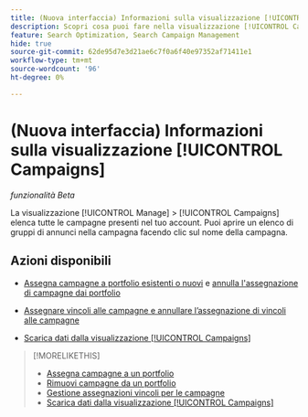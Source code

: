 ```yaml
---
title: (Nuova interfaccia) Informazioni sulla visualizzazione [!UICONTROL Campaigns]
description: Scopri cosa puoi fare nella visualizzazione [!UICONTROL Campaigns].
feature: Search Optimization, Search Campaign Management
hide: true
source-git-commit: 62de95d7e3d21ae6c7f0a6f40e97352af71411e1
workflow-type: tm+mt
source-wordcount: '96'
ht-degree: 0%

---
```


# (Nuova interfaccia) Informazioni sulla visualizzazione [!UICONTROL Campaigns]

*funzionalità Beta*

La visualizzazione [!UICONTROL Manage] > [!UICONTROL Campaigns] elenca tutte le campagne presenti nel tuo account. Puoi aprire un elenco di gruppi di annunci nella campagna facendo clic sul nome della campagna.

## Azioni disponibili

* [Assegna campagne a portfolio esistenti o nuovi](https://experienceleague.adobe.com/it/docs/advertising/search-social-commerce/campaign-management/campaign-assign-to-portfolio) e [annulla l&#39;assegnazione di campagne dai portfolio](https://experienceleague.adobe.com/it/docs/advertising/search-social-commerce/campaign-management/campaign-remove-from-portfolio)

* [Assegnare vincoli alle campagne e annullare l’assegnazione di vincoli alle campagne](/help/search-social-commerce/new-ui/manage/campaigns/campaign-constraint-assignments-manage.md)

* [Scarica dati dalla visualizzazione [!UICONTROL Campaigns]](/help/search-social-commerce/new-ui/manage/campaigns/campaign-view-report.md)

>[!MORELIKETHIS]
>
>* [Assegna campagne a un portfolio](https://experienceleague.adobe.com/it/docs/advertising/search-social-commerce/campaign-management/campaign-assign-to-portfolio)
>* [Rimuovi campagne da un portfolio](https://experienceleague.adobe.com/it/docs/advertising/search-social-commerce/campaign-management/campaign-remove-from-portfolio)
>* [Gestione assegnazioni vincoli per le campagne](campaign-constraint-assignments-manage.md)
>* [Scarica dati dalla visualizzazione [!UICONTROL Campaigns]](campaign-view-report.md)
